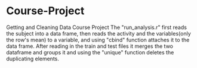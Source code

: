 # Course-Project
Getting and Cleaning Data Course Project
The "run_analysis.r" first reads the subject into a data frame, 
then reads the activity and the variables(only the row's mean) to a variable, and using
"cbind" function attaches it to the data frame.
After reading in the train and test files it merges the two dataframe
and groups it and using the "unique" function deletes the duplicating
elements.
